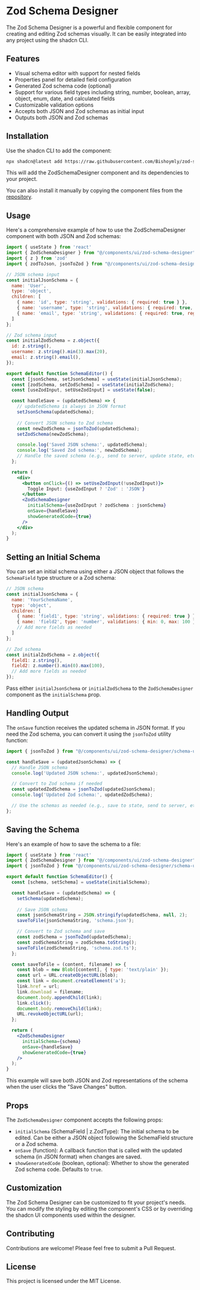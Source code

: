 # Zod Schema Designer

The Zod Schema Designer is a powerful and flexible component for creating and editing Zod schemas visually. It can be easily integrated into any project using the shadcn CLI.

## Features

- Visual schema editor with support for nested fields
- Properties panel for detailed field configuration
- Generated Zod schema code (optional)
- Support for various field types including string, number, boolean, array, object, enum, date, and calculated fields
- Customizable validation options
- Accepts both JSON and Zod schemas as initial input
- Outputs both JSON and Zod schemas

## Installation

Use the shadcn CLI to add the component:

```bash
npx shadcn@latest add https://raw.githubusercontent.com/Bishoymly/zod-schema-designer/main/registry/zod-schema-designer.json
```

This will add the ZodSchemaDesigner component and its dependencies to your project.

You can also install it manually by copying the component files from the [repository](https://github.com/Bishoymly/zod-schema-designer).

## Usage

Here's a comprehensive example of how to use the ZodSchemaDesigner component with both JSON and Zod schemas:

```jsx
import { useState } from 'react'
import { ZodSchemaDesigner } from "@/components/ui/zod-schema-designer"
import { z } from 'zod'
import { zodToJson, jsonToZod } from "@/components/ui/zod-schema-designer/schema-utils"

// JSON schema input
const initialJsonSchema = {
  name: 'User',
  type: 'object',
  children: [
    { name: 'id', type: 'string', validations: { required: true } },
    { name: 'username', type: 'string', validations: { required: true, min: 3, max: 20 } },
    { name: 'email', type: 'string', validations: { required: true, regex: '^[\\w-\\.]+@([\\w-]+\\.)+[\\w-]{2,4}$' } },
  ]
};

// Zod schema input
const initialZodSchema = z.object({
  id: z.string(),
  username: z.string().min(3).max(20),
  email: z.string().email(),
});

export default function SchemaEditor() {
  const [jsonSchema, setJsonSchema] = useState(initialJsonSchema);
  const [zodSchema, setZodSchema] = useState(initialZodSchema);
  const [useZodInput, setUseZodInput] = useState(false);

  const handleSave = (updatedSchema) => {
    // updatedSchema is always in JSON format
    setJsonSchema(updatedSchema);
    
    // Convert JSON schema to Zod schema
    const newZodSchema = jsonToZod(updatedSchema);
    setZodSchema(newZodSchema);

    console.log('Saved JSON schema:', updatedSchema);
    console.log('Saved Zod schema:', newZodSchema);
    // Handle the saved schema (e.g., send to server, update state, etc.)
  };

  return (
    <div>
      <button onClick={() => setUseZodInput(!useZodInput)}>
        Toggle Input: {useZodInput ? 'Zod' : 'JSON'}
      </button>
      <ZodSchemaDesigner
        initialSchema={useZodInput ? zodSchema : jsonSchema}
        onSave={handleSave}
        showGeneratedCode={true}
      />
    </div>
  );
}
```

## Setting an Initial Schema

You can set an initial schema using either a JSON object that follows the `SchemaField` type structure or a Zod schema:

```javascript
// JSON schema
const initialJsonSchema = {
  name: 'YourSchemaName',
  type: 'object',
  children: [
    { name: 'field1', type: 'string', validations: { required: true } },
    { name: 'field2', type: 'number', validations: { min: 0, max: 100 } },
    // Add more fields as needed
  ]
};

// Zod schema
const initialZodSchema = z.object({
  field1: z.string(),
  field2: z.number().min(0).max(100),
  // Add more fields as needed
});
```

Pass either `initialJsonSchema` or `initialZodSchema` to the `ZodSchemaDesigner` component as the `initialSchema` prop.

## Handling Output

The `onSave` function receives the updated schema in JSON format. If you need the Zod schema, you can convert it using the `jsonToZod` utility function:

```javascript
import { jsonToZod } from "@/components/ui/zod-schema-designer/schema-utils"

const handleSave = (updatedJsonSchema) => {
  // Handle JSON schema
  console.log('Updated JSON schema:', updatedJsonSchema);

  // Convert to Zod schema if needed
  const updatedZodSchema = jsonToZod(updatedJsonSchema);
  console.log('Updated Zod schema:', updatedZodSchema);

  // Use the schemas as needed (e.g., save to state, send to server, etc.)
};
```

## Saving the Schema

Here's an example of how to save the schema to a file:

```jsx
import { useState } from 'react'
import { ZodSchemaDesigner } from "@/components/ui/zod-schema-designer"
import { jsonToZod } from "@/components/ui/zod-schema-designer/schema-utils"

export default function SchemaEditor() {
  const [schema, setSchema] = useState(initialSchema);

  const handleSave = (updatedSchema) => {
    setSchema(updatedSchema);
    
    // Save JSON schema
    const jsonSchemaString = JSON.stringify(updatedSchema, null, 2);
    saveToFile(jsonSchemaString, 'schema.json');

    // Convert to Zod schema and save
    const zodSchema = jsonToZod(updatedSchema);
    const zodSchemaString = zodSchema.toString();
    saveToFile(zodSchemaString, 'schema.zod.ts');
  };

  const saveToFile = (content, filename) => {
    const blob = new Blob([content], { type: 'text/plain' });
    const url = URL.createObjectURL(blob);
    const link = document.createElement('a');
    link.href = url;
    link.download = filename;
    document.body.appendChild(link);
    link.click();
    document.body.removeChild(link);
    URL.revokeObjectURL(url);
  };

  return (
    <ZodSchemaDesigner
      initialSchema={schema}
      onSave={handleSave}
      showGeneratedCode={true}
    />
  );
}
```

This example will save both JSON and Zod representations of the schema when the user clicks the "Save Changes" button.

## Props

The `ZodSchemaDesigner` component accepts the following props:

- `initialSchema` (SchemaField | z.ZodType): The initial schema to be edited. Can be either a JSON object following the SchemaField structure or a Zod schema.
- `onSave` (function): A callback function that is called with the updated schema (in JSON format) when changes are saved.
- `showGeneratedCode` (boolean, optional): Whether to show the generated Zod schema code. Defaults to `true`.

## Customization

The Zod Schema Designer can be customized to fit your project's needs. You can modify the styling by editing the component's CSS or by overriding the shadcn UI components used within the designer.

## Contributing

Contributions are welcome! Please feel free to submit a Pull Request.

## License

This project is licensed under the MIT License.

